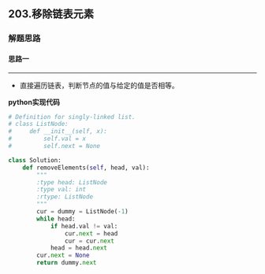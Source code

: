 ## 203.移除链表元素
### 解题思路
#### 思路一
****
- 直接遍历链表，判断节点的值与给定的值是否相等。

**python实现代码**
```python
# Definition for singly-linked list.
# class ListNode:
#     def __init__(self, x):
#         self.val = x
#         self.next = None

class Solution:
    def removeElements(self, head, val):
        """
        :type head: ListNode
        :type val: int
        :rtype: ListNode
        """
        cur = dummy = ListNode(-1)
        while head:
            if head.val != val:
                cur.next = head
                cur = cur.next
            head = head.next
        cur.next = None
        return dummy.next

```

